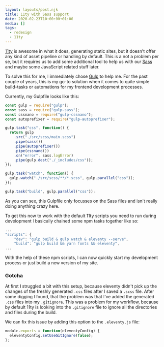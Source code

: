 ```yaml
---
layout: layouts/post.njk
title: 11ty with Sass support
date: 2020-02-23T10:00:00+01:00
media: []
tags:
  - redesign
  - 11ty
---
```


[11ty](https://www.11ty.dev) is awesome in what it does, generating static sites, but it doesn't offer any kind of asset pipeline or handling by default. This is a not a problem per se, but it requires us to add some additional tool to help us with our [Sass](https://sass-lang.com) and maybe some JavaScript related stuff later.

To solve this for me, I immediately chose [Gulp](https://gulpjs.com) to help me. For the past couple of years, this is my go-to solution when it comes to quite simple build-tasks or automations for my frontend development processes.

Currently, my Gulpfile looks like this:

```js
const gulp = require("gulp");
const sass = require("gulp-sass");
const cssnano = require("gulp-cssnano");
const autoprefixer = require("gulp-autoprefixer");

gulp.task("css", function() {
  return gulp
    .src("./src/scss/main.scss")
    .pipe(sass())
    .pipe(autoprefixer())
    .pipe(cssnano())
    .on("error", sass.logError)
    .pipe(gulp.dest("./_includes/css"));
});

gulp.task("watch", function() {
  gulp.watch("./src/scss/**/*.scss", gulp.parallel("css"));
});

gulp.task("build", gulp.parallel("css"));
```

As you can see, this Gulpfile only focusses on the Sass files and isn't really doing anything crazy here.

To get this now to work with the default 11ty scripts you need to run during development I basically chained some npm tasks together like so:

```js
...
"scripts": {
    "dev": "gulp build & gulp watch & eleventy --serve",
    "build": "gulp build && yarn fonts && eleventy",
...
```

With the help of these npm scripts, I can now quickly start my development process or just build a new version of my site.

### Gotcha

At first I struggled a bit with this setup, because eleventy didn't pick up the changes of the freshly generated `.css` files after I saved a `.scss` file. After some digging I found, that the problem was that I've added the generated `.css` files into my `.gitignore`. This was a problem for my workflow, because by default 11ty is looking into the `.gitignore` file to ignore all the directories and files during the build.

We can fix this issue by adding this option to the `.eleventy.js` file:

```js
module.exports = function(eleventyConfig) {
  eleventyConfig.setUseGitIgnore(false);
};
```
